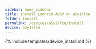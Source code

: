 ```yaml
---
sidebar: home_sidebar
title: Install Lynnrin-AOSP on a5y17lte
folder: install
permalink: /devices/a5y17lte/install
device: a5y17lte
---
```

{% include templates/device_install.md %}
